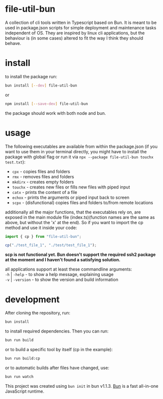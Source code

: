 # file-util-bun

A collection of cli tools written in Typescript based on Bun. It is meant to be used in package.json scripts for simple deployment and maintenance tasks independent of OS. 
They are inspired by linux cli applications, but the behaviour is (in some cases) altered to fit the way I think they should behave.

# install

to install the package run:

```bash
bun install [--dev] file-util-bun
```

or 

```bash
npm install [--save-dev] file-util-bun
```

the package should work with both node and bun.

# usage

The following executables are available from within the package.json (if you want to use them in your terminal directly, you might have to install the package with global flag or run it via `npx --package file-util-bun touchx test.txt`):

* `cpx` - copies files and folders
* `rmx` - removes files and folders
* `mkdirx` - creates empty folders
* `touchx` - creates new files or fills new files with piped input
* `catx` - prints the content of a file
* `echox` - prints the arguments or piped input back to screen
* `scpx` - (disfunctional) copies files and folders to/from remote locations

additionally all the major functions, that the executables rely on, are exposed in the main module file (index.ts)(function names are the same as above, but without the 'x' at the end). So if you want to import the cp method and use it inside your code:

```javascript
import { cp } from "file-util-bun";

cp("./test_file_1", "./test/test_file_1");
```

__scp is not functional yet. Bun doesn't support the required ssh2 package at the moment and I haven't found a satisfying solution.__

all applications support at least these commandline arguments:  
`-h` | `-help` - to show a help message, explaining usage  
`-v` | `-version` - to show the version and build information

# development

After cloning the repository, run:

```bash
bun install
```

to install required dependencies. Then you can run:

```bash
bun run build
```

or to build a specific tool by itself (cp in the example):

```bash
bun run build:cp
```

or to automatic builds after files have changed, use:

```bash
bun run watch
```


This project was created using `bun init` in bun v1.1.3. [Bun](https://bun.sh) is a fast all-in-one JavaScript runtime.
